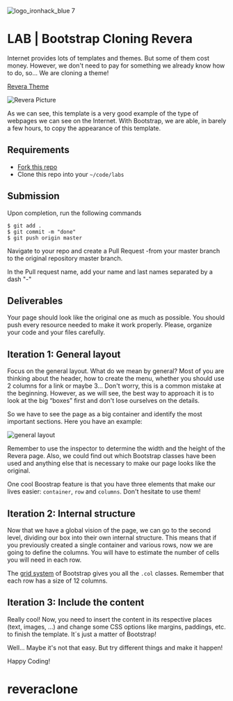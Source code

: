 ![logo_ironhack_blue 7](https://user-images.githubusercontent.com/23629340/40541063-a07a0a8a-601a-11e8-91b5-2f13e4e6b441.png)

# LAB | Bootstrap Cloning Revera

Internet provides lots of templates and themes. But some of them cost money. However, we don't need to pay for something we already know how to do, so... We are cloning a theme!

[Revera Theme](https://web.archive.org/web/20180109051150/http://demo.fabthemes.com/revera/)

![Revera Picture](https://i.imgur.com/3y7yay8.png)

As we can see, this template is a very good example of the type of webpages we can see on the Internet. With Bootstrap, we are able, in barely a few hours, to copy the appearance of this template.

## Requirements

- [Fork this repo](https://guides.github.com/activities/forking/)
- Clone this repo into your `~/code/labs`

## Submission

Upon completion, run the following commands
```
$ git add .
$ git commit -m "done"
$ git push origin master
```
Navigate to your repo and create a Pull Request -from your master branch to the original repository master branch.

In the Pull request name, add your name and last names separated by a dash "-"

## Deliverables

Your page should look like the original one as much as possible. You should push every resource needed to make it work properly. Please, organize your code and your files carefully.

## Iteration 1: General layout

Focus on the general layout. What do we mean by general? Most of you are thinking about the header, how to create the menu, whether you should use 2 columns for a link or maybe 3... Don't worry, this is a common mistake at the beginning. However, as we will see, the best way to approach it is to look at the big “boxes” first and don't lose ourselves on the details.

So we have to see the page as a big container and identify the most important sections. Here you have an example:

![general layout](https://i.imgur.com/IIAG0g0.jpg)

Remember to use the inspector to determine the width and the height of the Revera page. Also, we could find out which Bootstrap classes have been used and anything else that is necessary to make our page looks like the original.

One cool Boostrap feature is that you have three elements that make our lives easier: `container`,  `row` and `columns`. Don't hesitate to use them!

## Iteration 2: Internal structure

Now that we have a global vision of the page, we can go to the second level, dividing our box into their own internal structure. This means that if you previously created a single container and various rows, now we are going to define the columns. You will have to estimate the number of cells you will need in each row.

The [grid system](https://getbootstrap.com/docs/5.2/layout/grid/) of Bootstrap gives you all the `.col` classes. Remember that each row has a size of 12 columns.

## Iteration 3: Include the content

Really cool! Now, you need to insert the content in its respective places (text, images, ...) and change some CSS options like margins, paddings, etc. to finish the template. It´s just a matter of Bootstrap!

Well... Maybe it's not that easy. But try different things and make it happen!

Happy Coding!
# reveraclone
